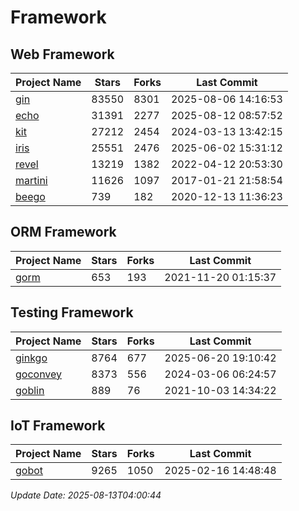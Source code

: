 # Framework

## Web Framework
| Project Name | Stars | Forks | Last Commit |
| ------------ | ----- | ----- | ----------- |
| [gin](https://github.com/gin-gonic/gin) | 83550 | 8301 | 2025-08-06 14:16:53 |
| [echo](https://github.com/labstack/echo) | 31391 | 2277 | 2025-08-12 08:57:52 |
| [kit](https://github.com/go-kit/kit) | 27212 | 2454 | 2024-03-13 13:42:15 |
| [iris](https://github.com/kataras/iris) | 25551 | 2476 | 2025-06-02 15:31:12 |
| [revel](https://github.com/revel/revel) | 13219 | 1382 | 2022-04-12 20:53:30 |
| [martini](https://github.com/go-martini/martini) | 11626 | 1097 | 2017-01-21 21:58:54 |
| [beego](https://github.com/astaxie/beego) | 739 | 182 | 2020-12-13 11:36:23 |

## ORM Framework
| Project Name | Stars | Forks | Last Commit |
| ------------ | ----- | ----- | ----------- |
| [gorm](https://github.com/jinzhu/gorm) | 653 | 193 | 2021-11-20 01:15:37 |

## Testing Framework
| Project Name | Stars | Forks | Last Commit |
| ------------ | ----- | ----- | ----------- |
| [ginkgo](https://github.com/onsi/ginkgo) | 8764 | 677 | 2025-06-20 19:10:42 |
| [goconvey](https://github.com/smartystreets/goconvey) | 8373 | 556 | 2024-03-06 06:24:57 |
| [goblin](https://github.com/franela/goblin) | 889 | 76 | 2021-10-03 14:34:22 |

## IoT Framework
| Project Name | Stars | Forks | Last Commit |
| ------------ | ----- | ----- | ----------- |
| [gobot](https://github.com/hybridgroup/gobot) | 9265 | 1050 | 2025-02-16 14:48:48 |

*Update Date: 2025-08-13T04:00:44*